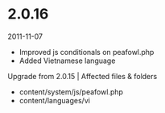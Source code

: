 # 2.0.16

2011-11-07

- Improved js conditionals on peafowl.php
- Added Vietnamese language

Upgrade from 2.0.15 | Affected files & folders

- content/system/js/peafowl.php
- content/languages/vi
